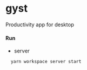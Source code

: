 # gyst

Productivity app for desktop


#### Run 
  - server
  ```js
    yarn workspace server start
  ```
  
  
